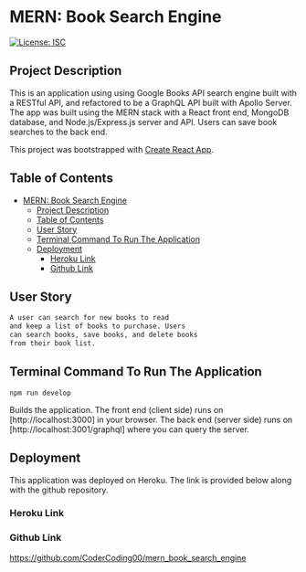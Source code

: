 # MERN: Book Search Engine

[![License: ISC](https://img.shields.io/badge/License-ISC-blue.svg)](https://opensource.org/licenses/ISC)

## Project Description

This is an application using using Google Books API search engine built with a RESTful API, and refactored to be a GraphQL API built with Apollo Server. The app was built using the MERN stack with a React front end, MongoDB database, and Node.js/Express.js server and API. Users can save book searches to the back end. 

This project was bootstrapped with [Create React App](https://github.com/facebook/create-react-app).

## Table of Contents

- [MERN: Book Search Engine](#mern-book-search-engine)
  - [Project Description](#project-description)
  - [Table of Contents](#table-of-contents)
  - [User Story](#user-story)
  - [Terminal Command To Run The Application](#terminal-command-to-run-the-application)
  - [Deployment](#deployment)
    - [Heroku Link](#heroku-link)
    - [Github Link](#github-link)

## User Story

```md
A user can search for new books to read
and keep a list of books to purchase. Users 
can search books, save books, and delete books
from their book list.
```

## Terminal Command To Run The Application 

`npm run develop`

Builds the application. The front end (client side) runs on [http://localhost:3000] in your browser. The back end (server side) runs on [http://localhost:3001/graphql] where you can query the server. 

## Deployment
This application was deployed on Heroku. The link is provided below along with the github repository. 

### Heroku Link

### Github Link
https://github.com/CoderCoding00/mern_book_search_engine



